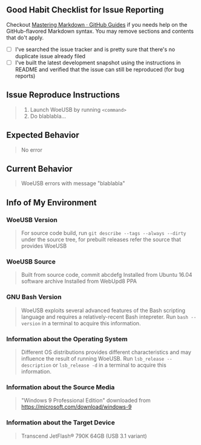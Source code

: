 ## Good Habit Checklist for Issue Reporting
Checkout [Mastering Markdown · GitHub Guides](https://guides.github.com/features/mastering-markdown/#GitHub-flavored-markdown) if you needs help on the GitHub-flavored Markdown syntax.  You may remove sections and contents that do't apply.

* [ ] I've searched the issue tracker and is pretty sure that there's no duplicate issue already filed
* [ ] I've built the latest development snapshot using the instructions in README and verified that the issue can still be reproduced (for bug reports)

## Issue Reproduce Instructions
> 1. Launch WoeUSB by running `<command>`
> 2. Do blablabla...

## Expected Behavior
> No error

## Current Behavior
> WoeUSB errors with message "blablabla"

## Info of My Environment
### WoeUSB Version
> For source code build, run `git describe --tags --always --dirty` under the source tree, for prebuilt releases refer the source that provides WoeUSB

### WoeUSB Source
> Built from source code, commit abcdefg
> Installed from Ubuntu 16.04 software archive
> Installed from WebUpd8 PPA

### GNU Bash Version
> WoeUSB exploits several advanced features of the Bash scripting language and requires a relatively-recent Bash intepreter.  Run `bash --version` in a terminal to acquire this information.

### Information about the Operating System
> Different OS distributions provides different characteristics and may influence the result of running WoeUSB.  Run `lsb_release --description` or `lsb_release -d` in a terminal to acquire this information.

### Information about the Source Media
> "Windows 9 Professional Edition" downloaded from <https://microsoft.com/download/windows-9>

### Information about the Target Device
> Transcend JetFlash® 790K 64GB (USB 3.1 variant) 
